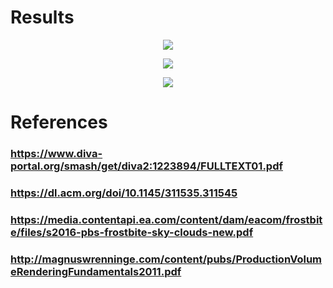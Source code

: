 # Results

<p align="center">
  <img src="https://i.imgur.com/iSHEMCy.png">
</p>

<p align="center">
  <img src="https://i.imgur.com/Lyepcpo.png">
</p>

<p align="center">
  <img src="https://i.imgur.com/5kVaKRI.png">
</p>

# References
### https://www.diva-portal.org/smash/get/diva2:1223894/FULLTEXT01.pdf
### https://dl.acm.org/doi/10.1145/311535.311545
### https://media.contentapi.ea.com/content/dam/eacom/frostbite/files/s2016-pbs-frostbite-sky-clouds-new.pdf
### http://magnuswrenninge.com/content/pubs/ProductionVolumeRenderingFundamentals2011.pdf
